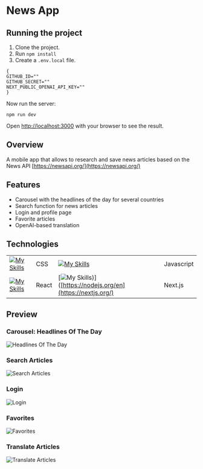 # News App

## Running the project

1. Clone the project.
2. Run `npm install`
3. Create a `.env.local` file.

```
{
GITHUB_ID=""
GITHUB_SECRET=""
NEXT_PUBLIC_OPENAI_API_KEY=""
}
```

Now run the server:

```
npm run dev
```

Open [http://localhost:3000](http://localhost:3000) with your browser to see the result.

## Overview

A mobile app that allows to research and save news articles based on the News API [https://newsapi.org/](https://newsapi.org/)

## Features

-   Carousel with the headlines of the day for several countries
-   Search function for news articles
-   Login and profile page
-   Favorite articles
-   OpenAI-based translation 

## Technologies

|                                                                                                                       |           |                                                                                                |            |
| --------------------------------------------------------------------------------------------------------------------- | --------- | ---------------------------------------------------------------------------------------------- | ---------- |
| [![My Skills](https://skillicons.dev/icons?i=css&theme=light)](https://developer.mozilla.org/en-US/docs/Web/CSS)      | CSS       | [![My Skills](https://skillicons.dev/icons?i=js&theme=light)](https://developer.mozilla.org/en/JavaScript) | Javascript |
| [![My Skills](https://skillicons.dev/icons?i=react&theme=light)](https://react.dev/)                                  | React     | [![My Skills](https://skillicons.dev/icons?i=nextjs&theme=light))]([https://nodejs.org/en](https://nextjs.org/)      | Next.js  

## Preview
### Carousel: Headlines Of The Day

![Headlines Of The Day](./assets/spotlight.gif)

### Search Articles

![Search Articles](./assets/search.gif)

### Login

![Login](./assets/login.gif)

### Favorites

![Favorites](./assets/favorite.gif)

### Translate Articles

![Translate Articles](./assets/translate.gif)

